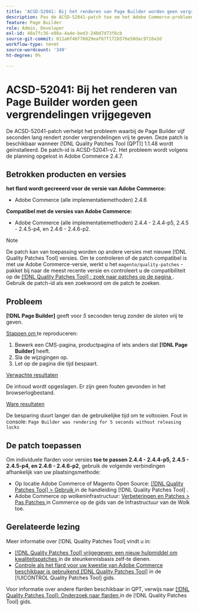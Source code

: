 ```yaml
---
title: 'ACSD-52041: Bij het renderen van Page Builder worden geen vergrendelingen vrijgegeven'
description: Pas de ACSD-52041-patch toe om het Adobe Commerce-probleem op te lossen, waarbij de Page Builder vijf seconden lang wordt weergegeven zonder vergrendelingen vrij te geven.
feature: Page Builder
role: Admin, Developer
exl-id: 48a7fc36-e98a-4a4e-bed3-248d7d73f6cb
source-git-commit: 011a6f46f76029eaf67f172b576e58dac9710a3d
workflow-type: tm+mt
source-wordcount: '349'
ht-degree: 0%

---
```


# ACSD-52041: Bij het renderen van Page Builder worden geen vergrendelingen vrijgegeven

De ACSD-52041-patch verhelpt het probleem waarbij de Page Builder vijf seconden lang rendert zonder vergrendelingen vrij te geven. Deze patch is beschikbaar wanneer [!DNL Quality Patches Tool (QPT)] 1.1.48 wordt geïnstalleerd. De patch-id is ACSD-52041-v2. Het probleem wordt volgens de planning opgelost in Adobe Commerce 2.4.7.

## Betrokken producten en versies

**het flard wordt gecreeerd voor de versie van Adobe Commerce:**

* Adobe Commerce (alle implementatiemethoden) 2.4.6

**Compatibel met de versies van Adobe Commerce:**

* Adobe Commerce (alle implementatiemethoden) 2.4.4 - 2.4.4-p5, 2.4.5 - 2.4.5-p4, en 2.4.6 - 2.4.6-p2.



>[!NOTE]
>
>De patch kan van toepassing worden op andere versies met nieuwe [!DNL Quality Patches Tool] versies. Om te controleren of de patch compatibel is met uw Adobe Commerce-versie, werkt u het `magento/quality-patches` -pakket bij naar de meest recente versie en controleert u de compatibiliteit op de [[!DNL Quality Patches Tool] : zoek naar patches op de pagina ](https://experienceleague.adobe.com/tools/commerce-quality-patches/index.html) . Gebruik de patch-id als een zoekwoord om de patch te zoeken.


## Probleem

**[!DNL Page Builder]** geeft voor *5* seconden terug zonder de sloten vrij te geven.

<u> Stappen om </u> te reproduceren:

1. Bewerk een CMS-pagina, productpagina of iets anders dat **[!DNL Page Builder]** heeft.
1. Sla de wijzigingen op.
1. Let op de pagina die tijd bespaart.

<u> Verwachte resultaten </u>

De inhoud wordt opgeslagen. Er zijn geen fouten gevonden in het browserlogbestand.

<u> Ware resultaten </u>

De besparing duurt langer dan de gebruikelijke tijd om te voltooien.
Fout in console: ``Page Builder was rendering for 5 seconds without releasing locks``

## De patch toepassen

Om individuele flarden voor versies **toe te passen 2.4.4 - 2.4.4-p5, 2.4.5 - 2.4.5-p4, en 2.4.6 - 2.4.6-p2**, gebruik de volgende verbindingen afhankelijk van uw plaatsingsmethode:

* Op locatie Adobe Commerce of Magento Open Source: [[!DNL Quality Patches Tool] > Gebruik ](/help/tools/quality-patches-tool/usage.md) in de handleiding [!DNL Quality Patches Tool] .
* Adobe Commerce op wolkeninfrastructuur: [ Verbeteringen en Patches > Pas Patches ](https://experienceleague.adobe.com/docs/commerce-cloud-service/user-guide/develop/upgrade/apply-patches.html) in Commerce op de gids van de Infrastructuur van de Wolk toe.

## Gerelateerde lezing

Meer informatie over [!DNL Quality Patches Tool] vindt u in:

* [[!DNL Quality Patches Tool]  vrijgegeven: een nieuw hulpmiddel om kwaliteitspatches ](https://experienceleague.adobe.com/en/docs/commerce-operations/tools/quality-patches-tool/quality-patches-tool-to-self-serve-quality-patches) in de steunkennisbasis zelf-te dienen.
* [ Controle als het flard voor uw kwestie van Adobe Commerce beschikbaar is gebruikend  [!DNL Quality Patches Tool]](/help/tools/quality-patches-tool/patches-available-in-qpt/check-patch-for-magento-issue-with-magento-quality-patches.md) in de [!UICONTROL Quality Patches Tool] gids.


Voor informatie over andere flarden beschikbaar in QPT, verwijs naar [[!DNL Quality Patches Tool]: Onderzoek naar flarden ](<https://experienceleague.adobe.com/tools/commerce-quality-patches/index.html>) in de [!DNL Quality Patches Tool] gids.

